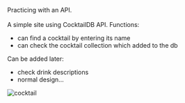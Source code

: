 Practicing with an API. <br/><br />
A simple site using CocktailDB API.
Functions:
- can find a cocktail by entering its name
- can check the cocktail collection which added to the db

Can be added later:
- check drink descriptions
- normal design...


![cocktail](https://github.com/user-attachments/assets/ad126308-5201-445c-98df-83646b2f3e1e)
